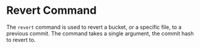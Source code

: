# Revert Command

The `revert` command is used to revert a bucket, or a specific file, to a previous commit. The command takes a single argument, the commit hash to revert to.